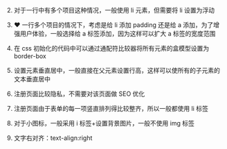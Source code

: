 <!-- 1. 如果有多个地方需要使用浮动，可以在公共样式中添加: .fl:{float:left} .fr:{float:right},然后直接在需要的元素上通过类名添加 -->

2. 对于一行中有多个项目这种情况，一般使用 li 元素，但需要将 li 设置为浮动

3. ❤ 一行多个项目的情况下，考虑是给 li 添加 padding 还是给 a 添加，为了增强用户体验，一般选择给 a 标签添加，因为这样可以扩大 a 标签的宽度范围

4. 在 css 初始化的代码中可以通过通配符比较器将所有元素的盒模型设置为 border-box

5. 设置元素垂直居中，一般直接在父元素设置行高，这样可以使所有的子元素的文本垂直居中

6. 注册页面比较隐私，不需要对该页面做 SEO 优化

7. 注册页面由于表单的每一项竖直排列得比较整齐，所以一般都使用 li 标签

8. 对于小图标，一般采用 i 标签+设置背景图片，一般不使用 img 标签

9. 文字右对齐：text-align:right
